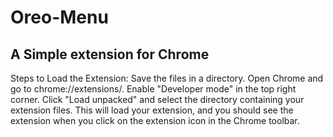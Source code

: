  # Oreo-Menu
 A Simple extension for Chrome
-------------------------------
Steps to Load the Extension:
Save the files in a directory.
Open Chrome and go to chrome://extensions/.
Enable "Developer mode" in the top right corner.
Click "Load unpacked" and select the directory containing your extension files.
This will load your extension, and you should see the extension when you click on the extension icon in the Chrome toolbar.

